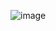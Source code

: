 ![image](https://user-images.githubusercontent.com/63789702/186240532-b5f5143c-e229-45a5-a725-424520c76339.png)

